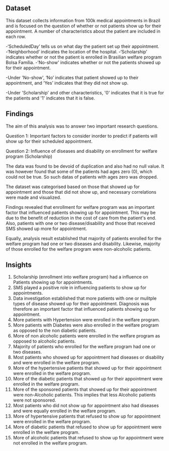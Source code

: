 
## Dataset

This dataset collects information from 100k medical appointments in Brazil and is focused on the question of whether or not patients show up for their appointment. A number of characteristics about the patient are included in each row.

-‘ScheduledDay’ tells us on what day the patient set up their appointment. -‘Neighborhood’ indicates the location of the hospital. -‘Scholarship’ indicates whether or not the patient is enrolled in Brasilian welfare program Bolsa Família. -'No-show' indicates whether or not the patients showed up for their appointment.

-Under 'No-show', ‘No’ indicates that patient showed up to their appointment, and ‘Yes’ indicates that they did not show up.

-Under 'Scholarship' and other characteristics, '0' indicates that it is true for the patients and '1' indicates that it is false.

## Findings

The aim of this analysis was to answer two important research questions.

Question 1: Important factors to consider inorder to predict if patients will show up for their scheduled appointment.

Question 2: Influence of diseases and disability on enrollment for welfare program (Scholarship)

The data was found to be devoid of duplication and also had no null value. It was however found that some of the patients had ages zero (0), which could not be true. So such datas of patients with ages zero was dropped.

The dataset was categorised based on those that showed up for appointment and those that did not show up, and necessary correlations were made and visualized.

Findings revealed that enrollment for welfare program was an important factor that influenced patients showing up for appointment. This may be due to the benefit of reduction in the cost of care from the patient's end. Also, patients with one or two disease/disability and those that received SMS showed up more for appointment.

Equally, analysis result established that majority of patients enrolled for the welfare program had one or two diseases and disability. Likewise, majority of those enrolled for the welfare program were non-alcoholic patients.

## Insights

1. Scholarship (enrollment into welfare program) had a influence on Patients showing up for appointments.
2. SMS played a positive role in influencing patients to show up for appointments.
3. Data investigation established that more patients with one or mulitple types of disease showed up for their appointment. Diagnosis was therefore an important factor that influenced patients showing up for appointment.
4. More patients with Hypertension were enrolled in the welfare program.
5. More patients with Diabetes were also enrolled in the welfare program as opposed to the non diabetic patients.
6. More of non alcoholic patients were enrolled in the welfare program as opposed to alcoholic patients.
7. Majority of patients who enrolled for the welfare program had one or two diseases.
8. Most patients who showed up for appointment had diseases or disability and were enrolled in the welfare program.
9. More of the hypertensive patients that showed up for their appointment were enrolled in the welfare program.
10. More of the diabetic patients that showed up for their appointment were enrolled in the welfare program.
11. More of the sponsored patients that showed up for their appointment were non-Alcoholic patients. This implies that less Alcoholic patients were not sponsored.
12. Most patients who did not show up for appointment also had diseases and were equally enrolled in the welfare program.
13. More of hypertensive patients that refused to show up for appointment were enrolled in the welfare program.
14. More of diabetic patients that refused to show up for appointment were enrolled in the welfare program.
15. More of alcoholic patients that refused to show up for appointment were not enrolled in the welfare program.

